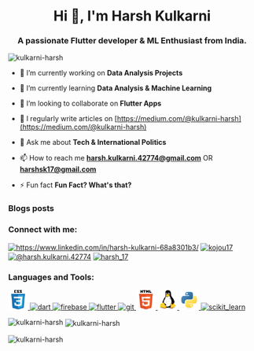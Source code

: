 <h1 align="center">Hi 👋, I'm Harsh Kulkarni</h1>
<h3 align="center">A passionate Flutter developer & ML Enthusiast from India.</h3>

<p align="left"> <img src="https://komarev.com/ghpvc/?username=kulkarni-harsh&label=Profile%20views&color=0e75b6&style=flat" alt="kulkarni-harsh" /> </p>

- 🔭 I’m currently working on **Data Analysis Projects**

- 🌱 I’m currently learning **Data Analysis & Machine Learning**

- 👯 I’m looking to collaborate on **Flutter Apps**

- 📝 I regularly write articles on [https://medium.com/@kulkarni-harsh](https://medium.com/@kulkarni-harsh)

- 💬 Ask me about **Tech & International Politics**

- 📫 How to reach me **harsh.kulkarni.42774@gmail.com** OR **harshsk17@gmail.com**

- ⚡ Fun fact **Fun Fact? What's that?**

### Blogs posts
<!-- BLOG-POST-LIST:START -->
<!-- BLOG-POST-LIST:END -->

<h3 align="left">Connect with me:</h3>
<p align="left">
<a href="https://linkedin.com/in/https://www.linkedin.com/in/harsh-kulkarni-68a8301b3/" target="blank"><img align="center" src="https://raw.githubusercontent.com/rahuldkjain/github-profile-readme-generator/master/src/images/icons/Social/linked-in-alt.svg" alt="https://www.linkedin.com/in/harsh-kulkarni-68a8301b3/" height="30" width="40" /></a>
<a href="https://kaggle.com/kojou17" target="blank"><img align="center" src="https://raw.githubusercontent.com/rahuldkjain/github-profile-readme-generator/master/src/images/icons/Social/kaggle.svg" alt="kojou17" height="30" width="40" /></a>
<a href="https://medium.com/@kulkarni-harsh" target="blank"><img align="center" src="https://raw.githubusercontent.com/rahuldkjain/github-profile-readme-generator/master/src/images/icons/Social/medium.svg" alt="@harsh.kulkarni.42774" height="30" width="40" /></a>
<a href="https://www.hackerrank.com/harsh_17" target="blank"><img align="center" src="https://raw.githubusercontent.com/rahuldkjain/github-profile-readme-generator/master/src/images/icons/Social/hackerrank.svg" alt="harsh_17" height="30" width="40" /></a>
</p>

<h3 align="left">Languages and Tools:</h3>
<p align="left"> <a href="https://www.w3schools.com/css/" target="_blank"> <img src="https://raw.githubusercontent.com/devicons/devicon/master/icons/css3/css3-original-wordmark.svg" alt="css3" width="40" height="40"/> </a> <a href="https://dart.dev" target="_blank"> <img src="https://www.vectorlogo.zone/logos/dartlang/dartlang-icon.svg" alt="dart" width="40" height="40"/> </a> <a href="https://firebase.google.com/" target="_blank"> <img src="https://www.vectorlogo.zone/logos/firebase/firebase-icon.svg" alt="firebase" width="40" height="40"/> </a> <a href="https://flutter.dev" target="_blank"> <img src="https://www.vectorlogo.zone/logos/flutterio/flutterio-icon.svg" alt="flutter" width="40" height="40"/> </a> <a href="https://git-scm.com/" target="_blank"> <img src="https://www.vectorlogo.zone/logos/git-scm/git-scm-icon.svg" alt="git" width="40" height="40"/> </a> <a href="https://www.w3.org/html/" target="_blank"> <img src="https://raw.githubusercontent.com/devicons/devicon/master/icons/html5/html5-original-wordmark.svg" alt="html5" width="40" height="40"/> </a> <a href="https://www.linux.org/" target="_blank"> <img src="https://raw.githubusercontent.com/devicons/devicon/master/icons/linux/linux-original.svg" alt="linux" width="40" height="40"/> </a> <a href="https://www.python.org" target="_blank"> <img src="https://raw.githubusercontent.com/devicons/devicon/master/icons/python/python-original.svg" alt="python" width="40" height="40"/> </a> <a href="https://scikit-learn.org/" target="_blank"> <img src="https://upload.wikimedia.org/wikipedia/commons/0/05/Scikit_learn_logo_small.svg" alt="scikit_learn" width="40" height="40"/> </a> </p>

<p><img align="left" src="https://github-readme-stats.vercel.app/api/top-langs?username=kulkarni-harsh&show_icons=true&locale=en&layout=compact" alt="kulkarni-harsh" /></p>

<p>&nbsp;<img align="center" src="https://github-readme-stats.vercel.app/api?username=kulkarni-harsh&show_icons=true&locale=en" alt="kulkarni-harsh" /></p>

<p><img align="center" src="https://github-readme-streak-stats.herokuapp.com/?user=kulkarni-harsh&" alt="kulkarni-harsh" /></p>
